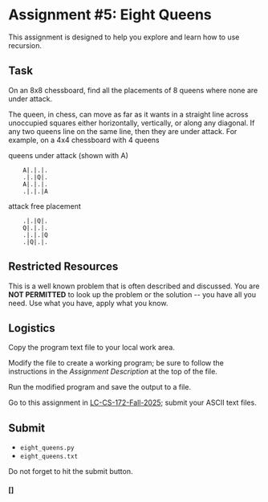 # Assignment #5: Eight Queens

This assignment is designed to help you explore and learn how to use
recursion.

## Task

On an 8x8 chessboard, find all the placements of 8 queens where none are
under attack.

The queen, in chess, can move as far as it wants in a straight line
across unoccupied squares either horizontally, vertically, or along any
diagonal.  If any two queens line on the same line, then they are under
attack.  For example, on a 4x4 chessboard with 4 queens

queens under attack (shown with A)

		A|.|.|.
		.|.|Q|.
		A|.|.|.
		.|.|.|A

attack free placement

		.|.|Q|.
		Q|.|.|.
		.|.|.|Q
		.|Q|.|.

## Restricted Resources

This is a well known problem that is often described and discussed.  You
are **NOT PERMITTED** to look up the problem or the solution -- you have
all you need.  Use what you have, apply what you know.

## Logistics

Copy the program text file to your local work area.

Modify the file to create a working program; be sure to follow the
instructions in the *Assignment Description* at the top of the file.

Run the modified program and save the output to a file.

Go to this assignment in [LC-CS-172-Fall-2025](https://classroom.google.com);
submit your ASCII text files.

## Submit

* `eight_queens.py`
* `eight_queens.txt`

Do not forget to hit the submit button.

#### []
